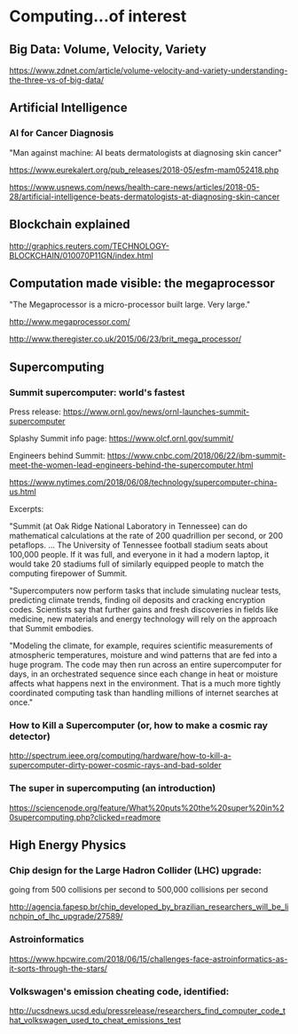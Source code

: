 # Computing...of interest

## Big Data: Volume, Velocity, Variety
https://www.zdnet.com/article/volume-velocity-and-variety-understanding-the-three-vs-of-big-data/

## Artificial Intelligence

### AI for Cancer Diagnosis

"Man against machine: AI beats dermatologists at diagnosing skin cancer"

https://www.eurekalert.org/pub_releases/2018-05/esfm-mam052418.php

https://www.usnews.com/news/health-care-news/articles/2018-05-28/artificial-intelligence-beats-dermatologists-at-diagnosing-skin-cancer

## Blockchain explained

http://graphics.reuters.com/TECHNOLOGY-BLOCKCHAIN/010070P11GN/index.html

## Computation made visible: the megaprocessor

"The Megaprocessor is a micro-processor built large. Very large."

http://www.megaprocessor.com/
    
http://www.theregister.co.uk/2015/06/23/brit_mega_processor/
    
## Supercomputing 

### Summit supercomputer: world's fastest

Press release: https://www.ornl.gov/news/ornl-launches-summit-supercomputer

Splashy Summit info page: https://www.olcf.ornl.gov/summit/

Engineers behind Summit: https://www.cnbc.com/2018/06/22/ibm-summit-meet-the-women-lead-engineers-behind-the-supercomputer.html

https://www.nytimes.com/2018/06/08/technology/supercomputer-china-us.html

Excerpts:

"Summit (at Oak Ridge National Laboratory in Tennessee) can do mathematical calculations at the rate of 200 quadrillion per second, or 200 petaflops.
...
The University of Tennessee football stadium seats about 100,000 people. If it was full, and everyone in it had a modern laptop, it would take 20 stadiums full of similarly equipped people to match the computing firepower of Summit.

"Supercomputers now perform tasks that include simulating nuclear tests, predicting climate trends, finding oil deposits and cracking encryption codes. Scientists say that further gains and fresh discoveries in fields like medicine, new materials and energy technology will rely on the approach that Summit embodies.

"Modeling the climate, for example, requires scientific measurements of atmospheric temperatures, moisture and wind patterns that are fed into a huge program. The code may then run across an entire supercomputer for days, in an orchestrated sequence since each change in heat or moisture affects what happens next in the environment. That is a much more tightly coordinated computing task than handling millions of internet searches at once."

### How to Kill a Supercomputer (or, how to make a cosmic ray detector)

http://spectrum.ieee.org/computing/hardware/how-to-kill-a-supercomputer-dirty-power-cosmic-rays-and-bad-solder

### The super in supercomputing (an introduction)

https://sciencenode.org/feature/What%20puts%20the%20super%20in%20supercomputing.php?clicked=readmore

## High Energy Physics

### Chip design for the Large Hadron Collider (LHC) upgrade:

going from 500 collisions per second to 500,000 collisions per second

http://agencia.fapesp.br/chip_developed_by_brazilian_researchers_will_be_linchpin_of_lhc_upgrade/27589/

### Astroinformatics

https://www.hpcwire.com/2018/06/15/challenges-face-astroinformatics-as-it-sorts-through-the-stars/

    
### Volkswagen's emission cheating code, identified:

http://ucsdnews.ucsd.edu/pressrelease/researchers_find_computer_code_that_volkswagen_used_to_cheat_emissions_test    
